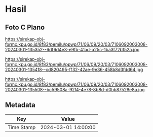 # Hasil

## Foto C Plano

https://sirekap-obj-formc.kpu.go.id/8f83/pemilu/ppwp/71/06/09/20/03/7106092003008-20240301-135352--6df6d4e3-e9fb-41ad-a25c-1ba3f72b152a.jpg

https://sirekap-obj-formc.kpu.go.id/8f83/pemilu/ppwp/71/06/09/20/03/7106092003008-20240301-135418--cd820495-f132-42ae-9e36-458b8d3fdd64.jpg

https://sirekap-obj-formc.kpu.go.id/8f83/pemilu/ppwp/71/06/09/20/03/7106092003008-20240301-135508--bc59508a-92f4-4e78-8b8d-d0bb87528e8a.jpg


## Metadata

| Key        | Value               |
| ---------- | ------------------- |
| Time Stamp | 2024-03-01 14:00:00 |



